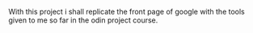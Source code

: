 With this project i shall replicate the front page of google with the tools given to me so far in the odin project course.
